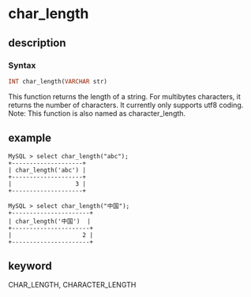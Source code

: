 # char_length

## description

### Syntax

```Haskell
INT char_length(VARCHAR str)
```

This function returns the length of a string. For multibytes characters, it returns the number of characters. It currently only supports utf8 coding. Note: This function is also named as character_length.

## example

```Plain Text
MySQL > select char_length("abc");
+--------------------+
| char_length('abc') |
+--------------------+
|                  3 |
+--------------------+

MySQL > select char_length("中国");
+----------------------+
| char_length('中国')  |
+----------------------+
|                    2 |
+----------------------+
```

## keyword

CHAR_LENGTH, CHARACTER_LENGTH
